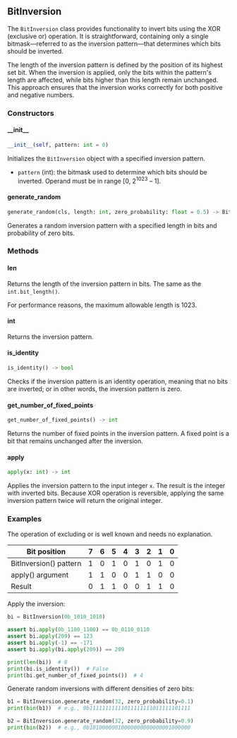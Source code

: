 ## BitInversion
The `BitInversion` class provides functionality to invert bits using the XOR (exclusive or) operation. It is straightforward, containing only a single bitmask—referred to as the inversion pattern—that determines which bits should be inverted.

The length of the inversion pattern is defined by the position of its highest set bit. When the inversion is applied, only the bits within the pattern's length are affected, while bits higher than this length remain unchanged. This approach ensures that the inversion works correctly for both positive and negative numbers.

### Constructors
#### \_\_init__
```python
__init__(self, pattern: int = 0)
```

Initializes the `BitInversion` object with a specified inversion pattern.

- `pattern` (int): the bitmask used to determine which bits should be inverted. Operand must be in range [0, 2<sup>1023</sup> – 1].

#### generate_random
```python
generate_random(cls, length: int, zero_probability: float = 0.5) -> BitInversion
```

Generates a random inversion pattern with a specified length in bits and probability of zero bits.

### Methods
#### len
Returns the length of the inversion pattern in bits. The same as the `int.bit_length()`.

For performance reasons, the maximum allowable length is 1023.

#### int
Returns the inversion pattern.

#### is_identity
```python
is_identity() -> bool
```
Checks if the inversion pattern is an identity operation, meaning that no bits are inverted; or in other words, the inversion pattern is zero.

#### get_number_of_fixed_points
```python
get_number_of_fixed_points() -> int
```
Returns the number of fixed points in the inversion pattern. A fixed point is a bit that remains unchanged after the inversion.

#### apply 

```python
apply(x: int) -> int
```
Applies the inversion pattern to the input integer `x`. The result is the integer with inverted bits. Because XOR operation is reversible, applying the same inversion pattern twice will return the original integer.

### Examples
The operation of excluding or is well known and needs no explanation.

| Bit position           | 7 | 6 | 5 | 4 | 3 | 2 | 1 | 0 |
|------------------------|---|---|---|---|---|---|---|---|
| BitInversion() pattern | 1 | 0 | 1 | 0 | 1 | 0 | 1 | 0 |
| apply() argument       | 1 | 1 | 0 | 0 | 1 | 1 | 0 | 0 |
| Result                 | 0 | 1 | 1 | 0 | 0 | 1 | 1 | 0 |

Apply the inversion:
```python
bi = BitInversion(0b_1010_1010)

assert bi.apply(0b_1100_1100) == 0b_0110_0110
assert bi.apply(209) == 123
assert bi.apply(-1) == -171
assert bi.apply(bi.apply(209)) == 209

print(len(bi))  # 8
print(bi.is_identity())  # False
print(bi.get_number_of_fixed_points())  # 4
```

Generate random inversions with different densities of zero bits:
```python
b1 = BitInversion.generate_random(32, zero_probability=0.1)
print(bin(b1))  # e.g., 0b11111111111011111111011111101111

b2 = BitInversion.generate_random(32, zero_probability=0.9)
print(bin(b2))  # e.g., 0b10100000010000000000000001000000
```
